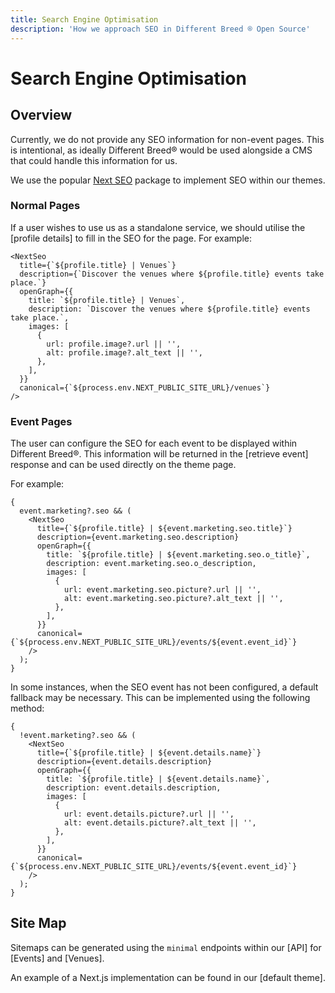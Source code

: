 ```yaml
---
title: Search Engine Optimisation
description: 'How we approach SEO in Different Breed ® Open Source'
---
```


# Search Engine Optimisation

## Overview

Currently, we do not provide any SEO information for non-event pages. This is intentional, as ideally Different Breed® would be used alongside a CMS that could handle this information for us.

We use the popular [Next SEO](https://github.com/garmeeh/next-seo) package to implement SEO within our themes.

### Normal Pages

If a user wishes to use us as a standalone service, we should utilise the [profile details] to fill in the SEO for the page. For example:

```tsx
<NextSeo
  title={`${profile.title} | Venues`}
  description={`Discover the venues where ${profile.title} events take place.`}
  openGraph={{
    title: `${profile.title} | Venues`,
    description: `Discover the venues where ${profile.title} events take place.`,
    images: [
      {
        url: profile.image?.url || '',
        alt: profile.image?.alt_text || '',
      },
    ],
  }}
  canonical={`${process.env.NEXT_PUBLIC_SITE_URL}/venues`}
/>
```

### Event Pages

The user can configure the SEO for each event to be displayed within Different Breed®. This information will be returned in the [retrieve event] response and can be used directly on the theme page.

For example:

```tsx
{
  event.marketing?.seo && (
    <NextSeo
      title={`${profile.title} | ${event.marketing.seo.title}`}
      description={event.marketing.seo.description}
      openGraph={{
        title: `${profile.title} | ${event.marketing.seo.o_title}`,
        description: event.marketing.seo.o_description,
        images: [
          {
            url: event.marketing.seo.picture?.url || '',
            alt: event.marketing.seo.picture?.alt_text || '',
          },
        ],
      }}
      canonical={`${process.env.NEXT_PUBLIC_SITE_URL}/events/${event.event_id}`}
    />
  );
}
```

In some instances, when the SEO event has not been configured, a default fallback may be necessary. This can be implemented using the following method:

```tsx
{
  !event.marketing?.seo && (
    <NextSeo
      title={`${profile.title} | ${event.details.name}`}
      description={event.details.description}
      openGraph={{
        title: `${profile.title} | ${event.details.name}`,
        description: event.details.description,
        images: [
          {
            url: event.details.picture?.url || '',
            alt: event.details.picture?.alt_text || '',
          },
        ],
      }}
      canonical={`${process.env.NEXT_PUBLIC_SITE_URL}/events/${event.event_id}`}
    />
  );
}
```

## Site Map

Sitemaps can be generated using the `minimal` endpoints within our [API] for [Events] and [Venues].

An example of a Next.js implementation can be found in our [default theme].
